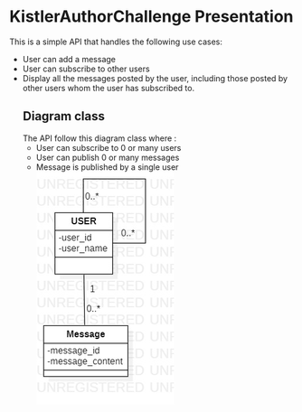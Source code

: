 # KistlerAuthorChallenge Presentation
This is a simple API that handles the following use cases:
* User can add a message
* User can subscribe to other users
* Display all the messages posted by the user, including those posted by other users whom the user has subscribed to.
  ## Diagram class
  The API follow this diagram class where :
  * User can subscribe to 0 or many users
  * User can publish 0 or many messages
  * Message is published by a single user
    ![Diagram class](./src/main/resources/static/KistlerAuthorChallengeClassDiagram.jpg)
